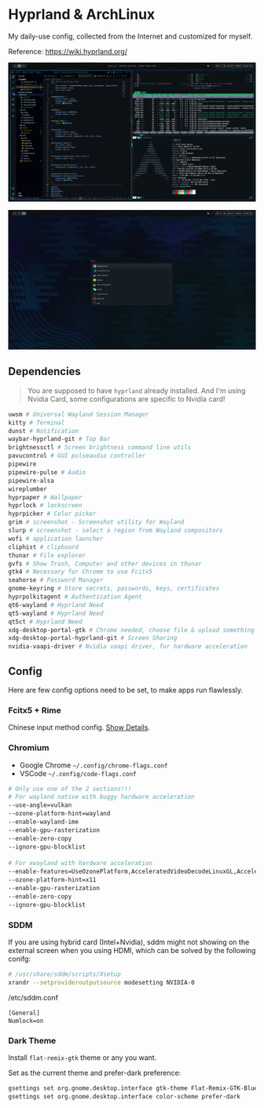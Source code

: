 # Hyprland & ArchLinux
My daily-use config, collected from the Internet and customized for myself.

Reference: https://wiki.hyprland.org/


![showcase1](./examples/showcase1.webp)

![showcase2](./examples/showcase2.webp)


## Dependencies
> You are supposed to have `hyprland` already installed. And I'm using Nvidia Card, some configurations are specific to Nvidia card!

```bash
uwsm # Universal Wayland Session Manager
kitty # Terminal
dunst # Notification
waybar-hyprland-git # Top Bar
brightnessctl # Screen brightness command line utils
pavucontrol # GUI pulseaudio controller
pipewire
pipewire-pulse # Audio
pipewire-alsa
wireplumber
hyprpaper # Wallpaper
hyprlock # lockscreen
hyprpicker # Color picker
grim # screenshot - Screenshot utility for Wayland
slurp # screenshot - select a region from Wayland compositors
wofi # application launcher
cliphist # clipboard
thunar # File explorer
gvfs # Show Trash, Computer and other devices in thunar
gtk4 # Necessary for Chrome to use Fcitx5
seahorse # Password Manager
gnome-keyring # Store secrets, passwords, keys, certificates
hyprpolkitagent # Authentication Agent
qt6-wayland # Hyprland Need
qt5-wayland # Hyprland Need
qt5ct # Hyprland Need
xdg-desktop-portal-gtk # Chrome needed, choose file & upload something
xdg-desktop-portal-hyprland-git # Screen Sharing
nvidia-vaapi-driver # Nvidia vaapi driver, for hardware acceleration
```

## Config
Here are few config options need to be set, to make apps run flawlessly.

### Fcitx5 + Rime

Chinese input method config. [Show Details](./.config/fcitx5/).

### Chromium

- Google Chrome `~/.config/chrome-flags.conf`
- VSCode `~/.config/code-flags.conf`

```bash
# Only use one of the 2 sections!!!
# For wayland native with buggy hardware acceleration
--use-angle=vulkan
--ozone-platform-hint=wayland
--enable-wayland-ime
--enable-gpu-rasterization
--enable-zero-copy
--ignore-gpu-blocklist

# For xwayland with hardware acceleration
--enable-features=UseOzonePlatform,AcceleratedVideoDecodeLinuxGL,AcceleratedVideoEncoder,VaapiVideoDecoder,VaapiIgnoreDriverChecks,Vulkan,DefaultANGLEVulkan,VulkanFromANGLE
--ozone-platform-hint=x11
--enable-gpu-rasterization
--enable-zero-copy
--ignore-gpu-blocklist
```

### SDDM

If you are using hybrid card (Intel+Nvidia), sddm might not showing on the external screen when you using HDMI, which can be solved by the following conifg:
```bash
# /usr/share/sddm/scripts/Xsetup
xrandr --setprovideroutputsource modesetting NVIDIA-0
```

/etc/sddm.conf
```
[General]
Numlock=on
```

### Dark Theme
Install `flat-remix-gtk` theme or any you want.

Set as the current theme and prefer-dark preference:
```bash
gsettings set org.gnome.desktop.interface gtk-theme Flat-Remix-GTK-Blue-Darkest
gsettings set org.gnome.desktop.interface color-scheme prefer-dark
```
